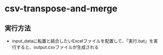 # csv-transpose-and-merge

## 実行方法

- input_dataに転置と結合したいExcelファイルを配置して、「実行.bat」を実行すると、output.csvファイルが生成される
